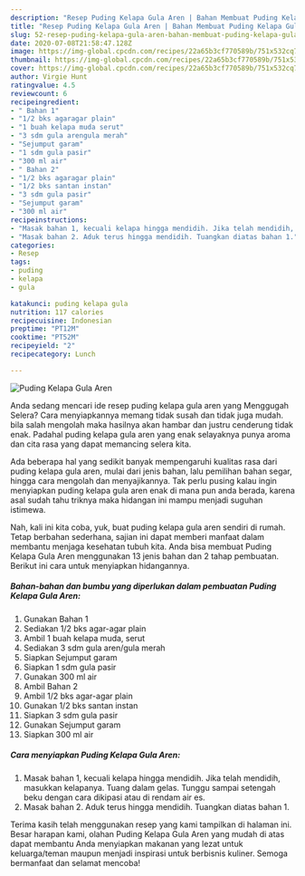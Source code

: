 ```yaml
---
description: "Resep Puding Kelapa Gula Aren | Bahan Membuat Puding Kelapa Gula Aren Yang Enak Banget"
title: "Resep Puding Kelapa Gula Aren | Bahan Membuat Puding Kelapa Gula Aren Yang Enak Banget"
slug: 52-resep-puding-kelapa-gula-aren-bahan-membuat-puding-kelapa-gula-aren-yang-enak-banget
date: 2020-07-08T21:58:47.128Z
image: https://img-global.cpcdn.com/recipes/22a65b3cf770589b/751x532cq70/puding-kelapa-gula-aren-foto-resep-utama.jpg
thumbnail: https://img-global.cpcdn.com/recipes/22a65b3cf770589b/751x532cq70/puding-kelapa-gula-aren-foto-resep-utama.jpg
cover: https://img-global.cpcdn.com/recipes/22a65b3cf770589b/751x532cq70/puding-kelapa-gula-aren-foto-resep-utama.jpg
author: Virgie Hunt
ratingvalue: 4.5
reviewcount: 6
recipeingredient:
- " Bahan 1"
- "1/2 bks agaragar plain"
- "1 buah kelapa muda serut"
- "3 sdm gula arengula merah"
- "Sejumput garam"
- "1 sdm gula pasir"
- "300 ml air"
- " Bahan 2"
- "1/2 bks agaragar plain"
- "1/2 bks santan instan"
- "3 sdm gula pasir"
- "Sejumput garam"
- "300 ml air"
recipeinstructions:
- "Masak bahan 1, kecuali kelapa hingga mendidih. Jika telah mendidih, masukkan kelapanya. Tuang dalam gelas. Tunggu sampai setengah beku dengan cara dikipasi atau di rendam air es."
- "Masak bahan 2. Aduk terus hingga mendidih. Tuangkan diatas bahan 1."
categories:
- Resep
tags:
- puding
- kelapa
- gula

katakunci: puding kelapa gula 
nutrition: 117 calories
recipecuisine: Indonesian
preptime: "PT12M"
cooktime: "PT52M"
recipeyield: "2"
recipecategory: Lunch

---
```



![Puding Kelapa Gula Aren](https://img-global.cpcdn.com/recipes/22a65b3cf770589b/751x532cq70/puding-kelapa-gula-aren-foto-resep-utama.jpg)

Anda sedang mencari ide resep puding kelapa gula aren yang Menggugah Selera? Cara menyiapkannya memang tidak susah dan tidak juga mudah. bila salah mengolah maka hasilnya akan hambar dan justru cenderung tidak enak. Padahal puding kelapa gula aren yang enak selayaknya punya aroma dan cita rasa yang dapat memancing selera kita.

Ada beberapa hal yang sedikit banyak mempengaruhi kualitas rasa dari puding kelapa gula aren, mulai dari jenis bahan, lalu pemilihan bahan segar, hingga cara mengolah dan menyajikannya. Tak perlu pusing kalau ingin menyiapkan puding kelapa gula aren enak di mana pun anda berada, karena asal sudah tahu triknya maka hidangan ini mampu menjadi suguhan istimewa.




Nah, kali ini kita coba, yuk, buat puding kelapa gula aren sendiri di rumah. Tetap berbahan sederhana, sajian ini dapat memberi manfaat dalam membantu menjaga kesehatan tubuh kita. Anda bisa membuat Puding Kelapa Gula Aren menggunakan 13 jenis bahan dan 2 tahap pembuatan. Berikut ini cara untuk menyiapkan hidangannya.

<!--inarticleads1-->

##### Bahan-bahan dan bumbu yang diperlukan dalam pembuatan Puding Kelapa Gula Aren:

1. Gunakan  Bahan 1
1. Sediakan 1/2 bks agar-agar plain
1. Ambil 1 buah kelapa muda, serut
1. Sediakan 3 sdm gula aren/gula merah
1. Siapkan Sejumput garam
1. Siapkan 1 sdm gula pasir
1. Gunakan 300 ml air
1. Ambil  Bahan 2
1. Ambil 1/2 bks agar-agar plain
1. Gunakan 1/2 bks santan instan
1. Siapkan 3 sdm gula pasir
1. Gunakan Sejumput garam
1. Siapkan 300 ml air




<!--inarticleads2-->

##### Cara menyiapkan Puding Kelapa Gula Aren:

1. Masak bahan 1, kecuali kelapa hingga mendidih. Jika telah mendidih, masukkan kelapanya. Tuang dalam gelas. Tunggu sampai setengah beku dengan cara dikipasi atau di rendam air es.
1. Masak bahan 2. Aduk terus hingga mendidih. Tuangkan diatas bahan 1.




Terima kasih telah menggunakan resep yang kami tampilkan di halaman ini. Besar harapan kami, olahan Puding Kelapa Gula Aren yang mudah di atas dapat membantu Anda menyiapkan makanan yang lezat untuk keluarga/teman maupun menjadi inspirasi untuk berbisnis kuliner. Semoga bermanfaat dan selamat mencoba!
